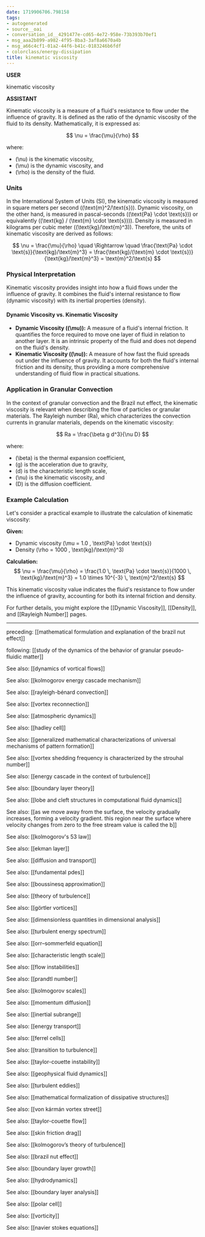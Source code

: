 ```yaml
---
date: 1719906706.798158
tags:
- autogenerated
- source__oai
- conversation_id__4291477e-cd65-4e72-958e-73b393b70ef1
- msg_aaa2b899-a982-4f95-8ba3-3af8a6670a4b
- msg_a66c4cf1-01a2-44f6-b41c-0183246b6fdf
- colorclass/energy-dissipation
title: kinematic viscosity
---
```


**USER**

kinematic viscosity


**ASSISTANT**

Kinematic viscosity is a measure of a fluid's resistance to flow under the influence of gravity. It is defined as the ratio of the dynamic viscosity of the fluid to its density. Mathematically, it is expressed as:

$$
\nu = \frac{\mu}{\rho}
$$

where:
- \(\nu\) is the kinematic viscosity,
- \(\mu\) is the dynamic viscosity, and
- \(\rho\) is the density of the fluid.

### Units

In the International System of Units (SI), the kinematic viscosity is measured in square meters per second \((\text{m}^2/\text{s})\). Dynamic viscosity, on the other hand, is measured in pascal-seconds \((\text{Pa} \cdot \text{s})\) or equivalently \((\text{kg} / (\text{m} \cdot \text{s}))\). Density is measured in kilograms per cubic meter \((\text{kg}/\text{m}^3)\). Therefore, the units of kinematic viscosity are derived as follows:

$$
\nu = \frac{\mu}{\rho} \quad \Rightarrow \quad \frac{\text{Pa} \cdot \text{s}}{\text{kg}/\text{m}^3} = \frac{\text{kg}/(\text{m} \cdot \text{s})}{\text{kg}/\text{m}^3} = \text{m}^2/\text{s}
$$

### Physical Interpretation

Kinematic viscosity provides insight into how a fluid flows under the influence of gravity. It combines the fluid's internal resistance to flow (dynamic viscosity) with its inertial properties (density). 

#### Dynamic Viscosity vs. Kinematic Viscosity

- **Dynamic Viscosity \((\mu)\):** A measure of a fluid's internal friction. It quantifies the force required to move one layer of fluid in relation to another layer. It is an intrinsic property of the fluid and does not depend on the fluid's density.
- **Kinematic Viscosity \((\nu)\):** A measure of how fast the fluid spreads out under the influence of gravity. It accounts for both the fluid's internal friction and its density, thus providing a more comprehensive understanding of fluid flow in practical situations.

### Application in Granular Convection

In the context of granular convection and the Brazil nut effect, the kinematic viscosity is relevant when describing the flow of particles or granular materials. The Rayleigh number \(Ra\), which characterizes the convection currents in granular materials, depends on the kinematic viscosity:

$$
Ra = \frac{\beta g d^3}{\nu D}
$$

where:
- \(\beta\) is the thermal expansion coefficient,
- \(g\) is the acceleration due to gravity,
- \(d\) is the characteristic length scale,
- \(\nu\) is the kinematic viscosity, and
- \(D\) is the diffusion coefficient.

### Example Calculation

Let's consider a practical example to illustrate the calculation of kinematic viscosity:

**Given:**
- Dynamic viscosity \(\mu = 1.0 \, \text{Pa} \cdot \text{s}\)
- Density \(\rho = 1000 \, \text{kg}/\text{m}^3\)

**Calculation:**
$$
\nu = \frac{\mu}{\rho} = \frac{1.0 \, \text{Pa} \cdot \text{s}}{1000 \, \text{kg}/\text{m}^3} = 1.0 \times 10^{-3} \, \text{m}^2/\text{s}
$$

This kinematic viscosity value indicates the fluid's resistance to flow under the influence of gravity, accounting for both its internal friction and density.

For further details, you might explore the [[Dynamic Viscosity]], [[Density]], and [[Rayleigh Number]] pages.


---

preceding: [[mathematical formulation and explanation of the brazil nut effect]]  


following: [[study of the dynamics of the behavior of granular pseudo-fluidic matter]]

See also: [[dynamics of vortical flows]]


See also: [[kolmogorov energy cascade mechanism]]


See also: [[rayleigh-bénard convection]]


See also: [[vortex reconnection]]


See also: [[atmospheric dynamics]]


See also: [[hadley cell]]


See also: [[generalized mathematical characterizations of universal mechanisms of pattern formation]]


See also: [[vortex shedding frequency is characterized by the strouhal number]]


See also: [[energy cascade in the context of turbulence]]


See also: [[boundary layer theory]]


See also: [[lobe and cleft structures in computational fluid dynamics]]


See also: [[as we move away from the surface, the velocity gradually increases, forming a velocity gradient. this region near the surface where velocity changes from zero to the free stream value is called the b]]


See also: [[kolmogorov's 53 law]]


See also: [[ekman layer]]


See also: [[diffusion and transport]]


See also: [[fundamental pdes]]


See also: [[boussinesq approximation]]


See also: [[theory of turbulence]]


See also: [[görtler vortices]]


See also: [[dimensionless quantities in dimensional analysis]]


See also: [[turbulent energy spectrum]]


See also: [[orr–sommerfeld equation]]


See also: [[characteristic length scale]]


See also: [[flow instabilities]]


See also: [[prandtl number]]


See also: [[kolmogorov scales]]


See also: [[momentum diffusion]]


See also: [[inertial subrange]]


See also: [[energy transport]]


See also: [[ferrel cells]]


See also: [[transition to turbulence]]


See also: [[taylor-couette instability]]


See also: [[geophysical fluid dynamics]]


See also: [[turbulent eddies]]


See also: [[mathematical formalization of dissipative structures]]


See also: [[von kármán vortex street]]


See also: [[taylor-couette flow]]


See also: [[skin friction drag]]


See also: [[kolmogorov’s theory of turbulence]]


See also: [[brazil nut effect]]


See also: [[boundary layer growth]]


See also: [[hydrodynamics]]


See also: [[boundary layer analysis]]


See also: [[polar cell]]


See also: [[vorticity]]


See also: [[navier stokes equations]]